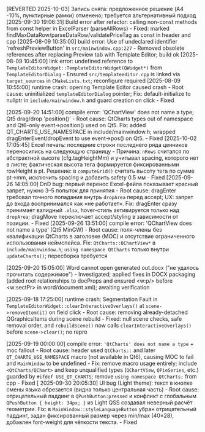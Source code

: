 [REVERTED 2025-10-03] Запись снята: предложенное решение (A4 -10%, пунктирные рамки) отменено; требуется альтернативный подход
[2025-09-30 19:06:31] Build error after refactor: calling non-const methods from const helper in ExcelParser (parseAllRows) - Fixed: marked findMaxDataRow/parseDataRow/validatePriceTag as const in header and cpp
[2025-08-09 10:35:00] build error: Use of undeclared identifier 'refreshPreviewButton' in `src/mainwindow.cpp:227` - Removed obsolete references after replacing Preview tab with Template Editor; build ok
[2025-08-09 10:45:00] link error: undefined reference to `TemplateEditorWidget::TemplateEditorWidget(QWidget*)` from `TemplateEditorDialog` - Ensured `src/templateeditor.cpp` is linked via `target_sources` in `CMakeLists.txt`; reconfigure required
[2025-08-09 10:55:00] runtime crash: opening Template Editor caused crash - Root cause: uninitialized `templateEditorDialog` pointer; Fix: default-initialize to nullptr in `include/mainwindow.h` and guard creation on click - Fixed

[2025-09-20 14:51:00] compile error: 'QChartView' does not name a type; Qt5 drag/drop 'position()' - Root cause: QtCharts types out of namespace and Qt6-only event->position() used on Qt5. Fix: added QT_CHARTS_USE_NAMESPACE in include/mainwindow.h; wrapped dragEnterEvent/dropEvent to use event->pos() on Qt5. - Fixed
[2025-10-02 17:05:45] Excel печать: последние строки последнего ряда ценников переносились на следующую страницу - Причина: `nRows` считался по абстрактной высоте (cfg.tagHeightMm) и учитывал spacing, которого нет в листе; фактическая высота тега формируется фиксированными rowHeight в pt. Решение: в `computeGrid()` считать высоту тега по сумме pt→mm, исключить spacing и добавить safety 0.5 мм - Fixed
[2025-09-26 14:05:00] DnD bug: первый перенос Excel-файла показывает красный запрет, нужно 3–5 попыток для принятия - Root cause: dragEnter требовал точного попадания внутрь `dropArea` перед accept; UX: запрет до входа воспринимался как «не работает». Fix: dragEnter сразу принимает валидный `.xlsx`, hover-стиль активируется только над `dropArea`; dragMove переключает accept/styling в зависимости от позиции. - Fixed
[2025-09-26 13:51:00] compile error: 'QChartView does not name a type' (Qt5 MinGW) - Root cause: поля-члены без квалификации QtCharts в заголовке (MOC) и отсутствие ограниченного использования неймспейса. Fix: `QtCharts::QChartView*` в `include/mainwindow.h`; `using namespace QtCharts` только внутри `updateCharts()`; пересборка требуется

[2025-09-20 15:05:00] Word cannot open generated out.docx ("не удалось прочитать содержимое") - Investigated; applied fixes in DOCX packaging (added root relationships to docProps and ensured <w:p/> before <w:sectPr> in word/document.xml); awaiting verification

[2025-09-18 17:25:00] runtime crash: Segmentation Fault in `TemplateEditorWidget::clearInteractiveOverlays()` at `scene->removeItem(it)` on field click - Root cause: removing already-detached QGraphicsItems during scene rebuild - Fixed: null scene checks, safe removal order, and `rebuildScene()` now calls `clearInteractiveOverlays()` before `scene->clear()`; no repro

[2025-09-19 00:00:00] compile error: `'QtCharts' does not name a type` + moc fallout - Root cause: header used `QtCharts::` and later `QT_CHARTS_USE_NAMESPACE` macro (not available in Qt6), causing MOC to fail and `MainWindow` to be undefined - Fix: remove macro usage entirely; include `<QtCharts/QChart>` and keep unqualified types (`QChartView`, `QPieSeries`, etc.) guarded by `#ifdef USE_QT_CHARTS`; remove `using namespace QtCharts;` from cpp - Fixed
[
2025-09-30 20:05:30] UI bug (Light theme): текст в кнопке смены языка обрезается (видна только центральная часть) - Root cause: отрицательный паддинг в `QPushButton:pressed` и конфликт с глобальным `QPushButton { height: 34px; }` из Light QSS создавал неверный расчёт геометрии. Fix: в `MainWindow::styleLanguageButton` убран отрицательный паддинг, задан фиксированный размер через min/max (40×28), добавлен font-weight для чёткости текста. - Fixed